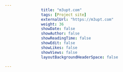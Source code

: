 ---
                title: "m3upt.com"
                tags: [Project site]
                externalUrl: "https://m3upt.com"
                weight: 36
                showDate: false
                showAuthor: false
                showReadingTime: false
                showEdit: false
                showLikes: false
                showViews: false
                layoutBackgroundHeaderSpace: false
                ---

